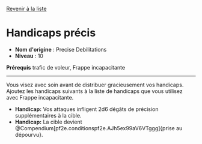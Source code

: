 [Revenir à la liste](list.md)

# Handicaps précis

 * **Nom d'origine** : Precise Debilitations
 * **Niveau** : 10


<p><strong>Prérequis</strong> trafic de voleur, Frappe incapacitante</p>
<hr>
<p>Vous visez avec soin avant de distribuer gracieusement vos handicaps. Ajoutez les handicaps suivants à la liste de handicaps que vous utilisez avec Frappe incapacitante.</p>
<ul>
<li><strong>Handicap:</strong> Vos attaques infligent 2d6 dégâts de précision supplémentaires à la cible.</li>
<li><strong>Handicap:</strong>  La cible devient @Compendium[pf2e.conditionspf2e.AJh5ex99aV6VTggg]{prise au dépourvu}.</li>
</ul>
